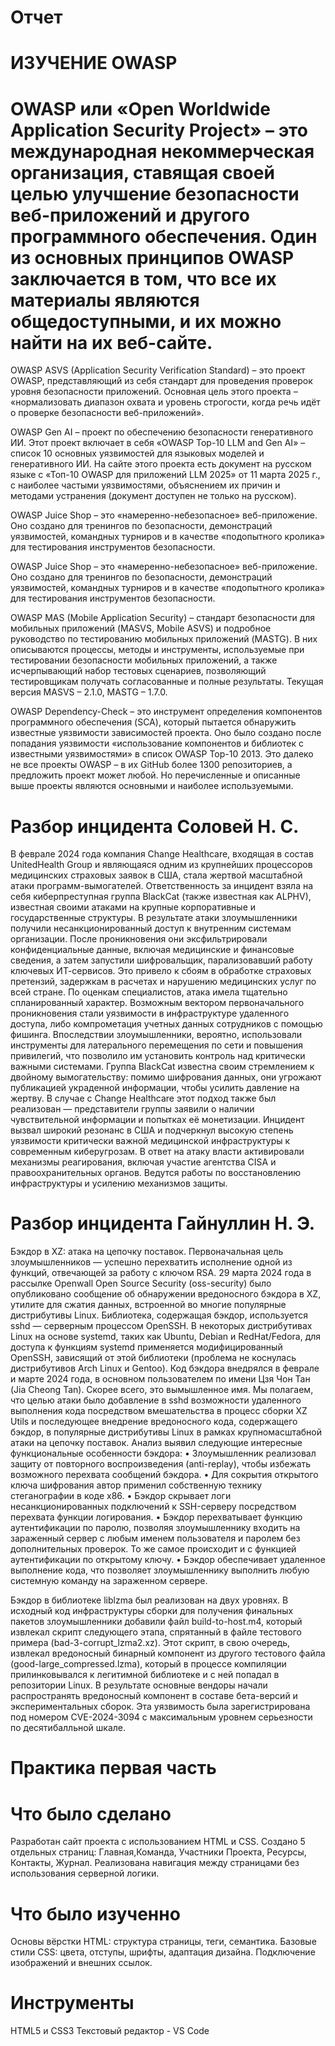 # Отчет
# ИЗУЧЕНИЕ OWASP

# OWASP или «Open Worldwide Application Security Project» – это международная некоммерческая организация, ставящая своей целью улучшение безопасности веб-приложений и другого программного обеспечения. Один из основных принципов OWASP заключается в том, что все их материалы являются общедоступными, и их можно найти на их веб-сайте.

OWASP ASVS (Application Security Verification Standard) – это проект OWASP, представляющий из себя стандарт для проведения проверок уровня безопасности приложений. Основная цель этого проекта – «нормализовать диапазон охвата и уровень строгости, когда речь идёт о проверке безопасности веб-приложений».

OWASP Gen AI – проект по обеспечению безопасности генеративного ИИ. Этот проект включает в себя «OWASP Top-10 LLM and Gen AI» – список 10 основных уязвимостей для языковых моделей и генеративного ИИ. На сайте
этого проекта есть документ на русском языке с «Топ-10 OWASP для приложений LLM 2025» от 11 марта 2025 г., с наиболее частыми уязвимостями, объяснением их причин и методами устранения (документ доступен не только на русском).

OWASP Juice Shop – это «намеренно-небезопасное» веб-приложение. Оно создано для тренингов по безопасности, демонстраций уязвимостей, командных турниров и в качестве «подопытного кролика» для тестирования инструментов безопасности.

OWASP Juice Shop – это «намеренно-небезопасное» веб-приложение. Оно создано для тренингов по безопасности, демонстраций уязвимостей, командных турниров и в качестве «подопытного кролика» для тестирования инструментов безопасности.

OWASP MAS (Mobile Application Security) – стандарт безопасности для мобильных приложений (MASVS, Mobile ASVS) и подробное руководство по тестированию мобильных приложений (MASTG). В них описываются процессы, методы и инструменты, используемые при тестировании безопасности мобильных приложений, а также исчерпывающий набор тестовых сценариев, позволяющий тестировщикам получать согласованные и полные результаты. Текущая версия MASVS – 2.1.0, MASTG – 1.7.0.

OWASP Dependency-Check – это инструмент определения компонентов программного обеспечения (SCA), который пытается обнаружить известные уязвимости зависимостей проекта. Оно было создано после попадания уязвимости «использование компонентов и библиотек с известными уязвимостями» в список OWASP Top-10 2013.
Это далеко не все проекты OWASP – в их GitHub более 1300 репозиториев, а предложить проект может любой. Но перечисленные и описанные выше проекты являются основными и наиболее используемыми.
# Разбор инцидента Соловей Н. С.
В феврале 2024 года компания Change Healthcare, входящая в состав UnitedHealth Group и являющаяся одним из крупнейших процессоров медицинских страховых заявок в США, стала жертвой масштабной атаки программ-вымогателей. Ответственность за инцидент взяла на себя киберпреступная группа BlackCat (также известная как ALPHV), известная своими атаками на крупные корпоративные и государственные структуры.
В результате атаки злоумышленники получили несанкционированный доступ к внутренним системам организации. После проникновения они эксфильтрировали конфиденциальные данные, включая медицинские и финансовые сведения, а затем запустили шифровальщик, парализовавший работу ключевых ИТ-сервисов. Это привело к сбоям в обработке страховых претензий, задержкам в расчетах и нарушению медицинских услуг по всей стране.
По оценкам специалистов, атака имела тщательно спланированный характер. Возможным вектором первоначального проникновения стали уязвимости в инфраструктуре удаленного доступа, либо компрометация учетных данных сотрудников с помощью фишинга. Впоследствии злоумышленники, вероятно, использовали инструменты для латерального перемещения по сети и повышения привилегий, что позволило им установить контроль над критически важными системами.
Группа BlackCat известна своим стремлением к двойному вымогательству: помимо шифрования данных, они угрожают публикацией украденной информации, чтобы усилить давление на жертву. В случае с Change Healthcare этот подход также был реализован — представители группы заявили о наличии чувствительной информации и попытках её монетизации.
Инцидент вызвал широкий резонанс в США и подчеркнул высокую степень уязвимости критически важной медицинской инфраструктуры к современным киберугрозам. В ответ на атаку власти активировали механизмы реагирования, включая участие агентства CISA и правоохранительных органов. Ведутся работы по восстановлению инфраструктуры и усилению механизмов защиты.
# Разбор инцидента Гайнуллин Н. Э.
Бэкдор в XZ: атака на цепочку поставок.
Первоначальная цель злоумышленников — успешно перехватить исполнение одной из функций, отвечающей за работу с ключом RSA.
29 марта 2024 года в рассылке Openwall Open Source Security (oss-security) было опубликовано сообщение об обнаружении вредоносного бэкдора в XZ, утилите для сжатия данных, встроенной во многие популярные дистрибутивы Linux. Библиотека, содержащая бэкдор, используется sshd — серверным процессом OpenSSH. В некоторых дистрибутивах Linux на основе systemd, таких как Ubuntu, Debian и RedHat/Fedora, для доступа к функциям systemd применяется модифицированный OpenSSH, зависящий от этой библиотеки (проблема не коснулась дистрибутивов Arch Linux и Gentoo). Код бэкдора внедрялся в феврале и марте 2024 года, в основном пользователем по имени Цзя Чон Тан (Jia Cheong Tan). Скорее всего, это вымышленное имя. Мы полагаем, что целью атаки было добавление в sshd возможности удаленного выполнения кода посредством вмешательства в процесс сборки XZ Utils и последующее внедрение вредоносного кода, содержащего бэкдор, в популярные дистрибутивы Linux в рамках крупномасштабной атаки на цепочку поставок.
Анализ выявил следующие интересные функциональные особенности бэкдора:
•	Злоумышленник реализовал защиту от повторного воспроизведения (anti-replay), чтобы избежать возможного перехвата сообщений бэкдора.
•	Для сокрытия открытого ключа шифрования автор применил собственную технику стеганографии в коде x86.
•	Бэкдор скрывает логи несанкционированных подключений к SSH-серверу посредством перехвата функции логирования.
•	Бэкдор перехватывает функцию аутентификации по паролю, позволяя злоумышленнику входить на зараженный сервер с любым именем пользователя и паролем без дополнительных проверок. То же самое происходит и с функцией аутентификации по открытому ключу.
•	Бэкдор обеспечивает удаленное выполнение кода, что позволяет злоумышленнику выполнить любую системную команду на зараженном сервере.

Бэкдор в библиотеке liblzma был реализован на двух уровнях. В исходный код инфраструктуры сборки для получения финальных пакетов злоумышленники добавили файл build-to-host.m4, который извлекал скрипт следующего этапа, спрятанный в файле тестового примера (bad-3-corrupt_lzma2.xz). Этот скрипт, в свою очередь, извлекал вредоносный бинарный компонент из другого тестового файла (good-large_compressed.lzma), который в процессе компиляции прилинковывался к легитимной библиотеке и с ней попадал в репозитории Linux. В результате основные вендоры начали распространять вредоносный компонент в составе бета-версий и экспериментальных сборок. Эта уязвимость была зарегистрирована под номером CVE-2024-3094 с максимальным уровнем серьезности по десятибалльной шкале.
# Практика первая часть
# Что было сделано
Разработан сайт проекта с использованием HTML и CSS.
Создано 5 отдельных страниц: Главная,Команда, Участники Проекта, Ресурсы, Контакты, Журнал.
Реализована навигация между страницами без использования серверной логики.
# Что было изученно
Основы вёрстки HTML: структура страницы, теги, семантика.
Базовые стили CSS: цвета, отступы, шрифты, адаптация дизайна.
Подключение изображений и внешних ссылок.
# Инструменты
HTML5 и CSS3
Текстовый редактор - VS Code

